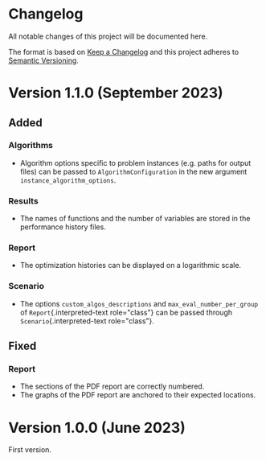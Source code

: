 <!--
Copyright 2021 IRT Saint Exupéry, https://www.irt-saintexupery.com

This work is licensed under the Creative Commons Attribution-ShareAlike 4.0
International License. To view a copy of this license, visit
http://creativecommons.org/licenses/by-sa/4.0/ or send a letter to Creative
Commons, PO Box 1866, Mountain View, CA 94042, USA.
-->

<!--
Changelog titles are:
- Added: for new features.
- Changed: for changes in existing functionality.
- Deprecated: for soon-to-be removed features.
- Removed: for now removed features.
- Fixed: for any bug fixes.
- Security: in case of vulnerabilities.
-->

# Changelog

All notable changes of this project will be documented here.

The format is based on
[Keep a Changelog](https://keepachangelog.com/en/1.0.0)
and this project adheres to
[Semantic Versioning](https://semver.org/spec/v2.0.0.html).

# Version 1.1.0 (September 2023)

## Added

### Algorithms

- Algorithm options specific to problem instances (e.g. paths for output files)
  can be passed to ``AlgorithmConfiguration`` in the new argument ``instance_algorithm_options``.

### Results

- The names of functions and the number of variables are stored in the
    performance history files.

### Report

- The optimization histories can be displayed on a logarithmic scale.

### Scenario

- The options `custom_algos_descriptions` and
    `max_eval_number_per_group` of `Report`{.interpreted-text
    role="class"} can be passed through `Scenario`{.interpreted-text
    role="class"}.

## Fixed

### Report

- The sections of the PDF report are correctly numbered.
- The graphs of the PDF report are anchored to their expected
    locations.

# Version 1.0.0 (June 2023)

First version.

